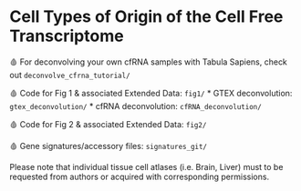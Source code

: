 # Cell Types of Origin of the Cell Free Transcriptome

🩸 For deconvolving your own cfRNA samples with Tabula Sapiens, check out ```deconvolve_cfrna_tutorial/```

🩸 Code for Fig 1 & associated Extended Data: ```fig1/``` 
	* GTEX deconvolution: ```gtex_deconvolution/``` 
	* cfRNA deconvolution: ```cfRNA_deconvolution/```

🩸 Code for Fig 2 & associated Extended Data: ```fig2/``` 

🩸 Gene signatures/accessory files: ```signatures_git/```   


Please note that individual tissue cell atlases (i.e. Brain, Liver) must to be requested from authors or acquired with corresponding permissions.
